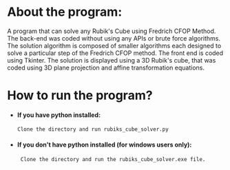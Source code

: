 # About the program:

A program that can solve any Rubik's Cube using Fredrich CFOP Method. The back-end was coded without using any APIs or brute force algorithms. The solution algorithm is composed of smaller algorithms each designed to solve a particular step of the Fredrich CFOP method. The front end is coded using Tkinter. The solution is displayed using a 3D Rubik's cube, that was coded using 3D plane projection and affine transformation equations.

# How to run the program?

- #### If you have python installed:

      Clone the directory and run rubiks_cube_solver.py

-  #### If you don't have python installed (for windows users only):

        Clone the directory and run the rubiks_cube_solver.exe file.
